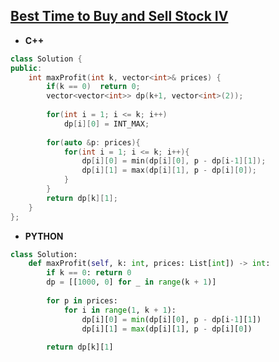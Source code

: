 ## [Best Time to Buy and Sell Stock IV](https://leetcode.com/problems/best-time-to-buy-and-sell-stock-iv/)

* **C++**
```cpp
class Solution {
public:
    int maxProfit(int k, vector<int>& prices) {
        if(k == 0)  return 0;
        vector<vector<int>> dp(k+1, vector<int>(2));
        
        for(int i = 1; i <= k; i++)
            dp[i][0] = INT_MAX;
        
        for(auto &p: prices){
            for(int i = 1; i <= k; i++){
                dp[i][0] = min(dp[i][0], p - dp[i-1][1]);
                dp[i][1] = max(dp[i][1], p - dp[i][0]);
            }
        }
        return dp[k][1];
    }
};
```

* **PYTHON**
```py
class Solution:
    def maxProfit(self, k: int, prices: List[int]) -> int:
        if k == 0: return 0
        dp = [[1000, 0] for _ in range(k + 1)]
              
        for p in prices:
            for i in range(1, k + 1):
                dp[i][0] = min(dp[i][0], p - dp[i-1][1])
                dp[i][1] = max(dp[i][1], p - dp[i][0])
        
        return dp[k][1]
```
